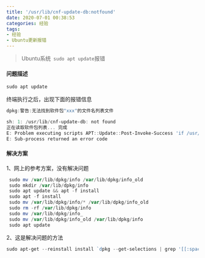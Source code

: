 ```yaml
---
title: '/usr/lib/cnf-update-db:notfound'
date: 2020-07-01 00:38:53
categories: 经验
tags:
- 经验
- Ubuntu更新报错
---
```


>Ubuntu系统``` sudo apt update```报错



<!--more-->

#### 问题描述

```powershell
sudo apt update
```

终端执行之后，出现下面的报错信息

```powershell
dpkg:警告:无法找到软件包"xxx"的文件名列表文件

sh: 1: /usr/lib/cnf-update-db: not found
正在读取软件包列表... 完成
E: Problem executing scripts APT::Update::Post-Invoke-Success 'if /usr/bin/test -w /var/lib/command-not-found/ -a -e /usr/lib/cnf-update-db; then /usr/lib/cnf-update-db > /dev/null; fi'
E: Sub-process returned an error code
```

#### 解决方案

1、网上的参考方案，没有解决问题

```powershell
 sudo mv /var/lib/dpkg/info /var/lib/dpkg/info_old
 sudo mkdir /var/lib/dpkg/info
 sudo apt update && apt -f install 
 sudo apt -f install 
 sudo mv /var/lib/dpkg/info/* /var/lib/dpkg/info_old
 sudo rm -rf /var/lib/dpkg/info 
 sudo mv /var/lib/dpkg/info_
 sudo mv /var/lib/dpkg/info_old /var/lib/dpkg/info
 sudo apt update
```

2、这是解决问题的方法

```powershell
sudo apt-get --reinstall install `dpkg --get-selections | grep '[[:space:]]install' | cut -f1`
```



